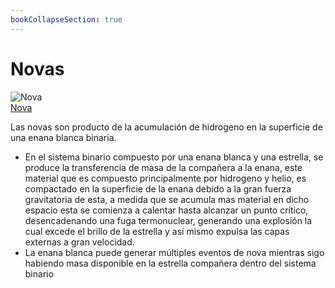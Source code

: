```yaml
---
bookCollapseSection: true
---
```


# Novas

![Nova](/gohuhoproyOA/sketches/Making_a_Nova.jpg)    
[Nova](https://es.wikipedia.org/wiki/Enana_marr%C3%B3n)

Las novas son producto de la acumulación de hidrogeno en la superficie de una enana blanca binaria.

- En el sistema binario compuesto por una enana blanca y una estrella, se produce la transferencia de masa de la compañera a la enana, este material que es compuesto principalmente por hidrogeno y helio, es compactado en la superficie de la enana debido a la gran fuerza gravitatoria de esta, a medida que se acumula mas material en dicho espacio esta se comienza a calentar hasta alcanzar un punto crítico, desencadenando una fuga termonuclear, generando una explosión la cual excede el brillo de la estrella y así mismo expulsa las capas externas a gran velocidad.
- La enana blanca puede generar múltiples eventos de nova mientras sigo habiendo masa disponible en la estrella compañera dentro del sistema binario 
